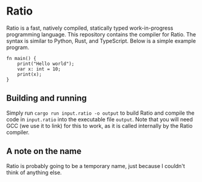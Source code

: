 # Ratio
Ratio is a fast, natively compiled, statically typed work-in-progress programming language. This repository contains the compiler for Ratio. The syntax is similar to Python, Rust, and TypeScript. Below is a simple example program.

```
fn main() {
    print("Hello world");
    var x: int = 10;
    print(x);
}
```

## Building and running
Simply run `cargo run input.ratio -o output` to build Ratio and compile the code in `input.ratio` into the executable file `output`. Note that you will need GCC (we use it to link) for this to work, as it is called internally by the Ratio compiler.

## A note on the name
Ratio is probably going to be a temporary name, just because I couldn't think of anything else.
